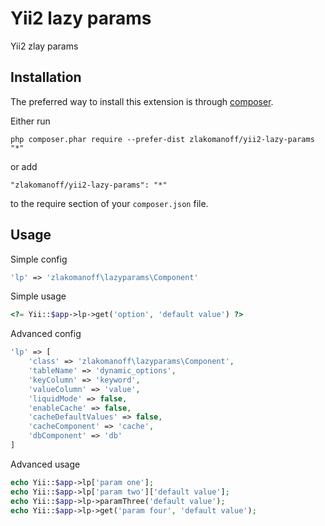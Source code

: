Yii2 lazy params
===================
Yii2 zlay params

Installation
------------

The preferred way to install this extension is through [composer](http://getcomposer.org/download/).

Either run

```
php composer.phar require --prefer-dist zlakomanoff/yii2-lazy-params "*"
```

or add

```
"zlakomanoff/yii2-lazy-params": "*"
```

to the require section of your `composer.json` file.


Usage
-----

Simple config
```php
'lp' => 'zlakomanoff\lazyparams\Component'
```

Simple usage
```php
<?= Yii::$app->lp->get('option', 'default value') ?>
```

Advanced config

```php
'lp' => [
    'class' => 'zlakomanoff\lazyparams\Component',
    'tableName' => 'dynamic_options',
    'keyColumn' => 'keyword',
    'valueColumn' => 'value',
    'liquidMode' => false,
    'enableCache' => false,
    'cacheDefaultValues' => false,
    'cacheComponent' => 'cache',
    'dbComponent' => 'db'
]
```

Advanced usage

```php
echo Yii::$app->lp['param one'];
echo Yii::$app->lp['param two']['default value'];
echo Yii::$app->lp->paramThree('default value');
echo Yii::$app->lp->get('param four', 'default value');
```
